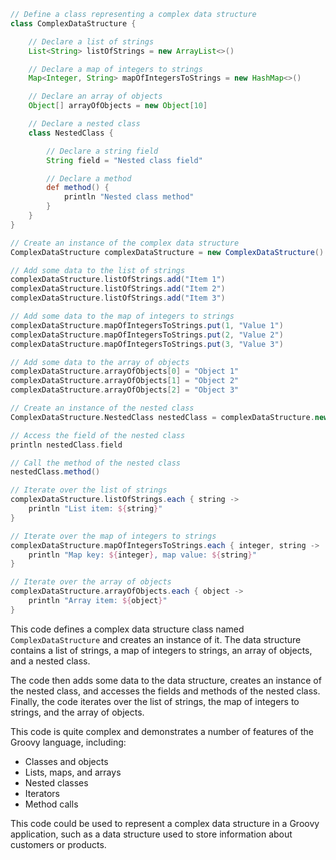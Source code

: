 ```groovy
// Define a class representing a complex data structure
class ComplexDataStructure {

    // Declare a list of strings
    List<String> listOfStrings = new ArrayList<>()

    // Declare a map of integers to strings
    Map<Integer, String> mapOfIntegersToStrings = new HashMap<>()

    // Declare an array of objects
    Object[] arrayOfObjects = new Object[10]

    // Declare a nested class
    class NestedClass {

        // Declare a string field
        String field = "Nested class field"

        // Declare a method
        def method() {
            println "Nested class method"
        }
    }
}

// Create an instance of the complex data structure
ComplexDataStructure complexDataStructure = new ComplexDataStructure()

// Add some data to the list of strings
complexDataStructure.listOfStrings.add("Item 1")
complexDataStructure.listOfStrings.add("Item 2")
complexDataStructure.listOfStrings.add("Item 3")

// Add some data to the map of integers to strings
complexDataStructure.mapOfIntegersToStrings.put(1, "Value 1")
complexDataStructure.mapOfIntegersToStrings.put(2, "Value 2")
complexDataStructure.mapOfIntegersToStrings.put(3, "Value 3")

// Add some data to the array of objects
complexDataStructure.arrayOfObjects[0] = "Object 1"
complexDataStructure.arrayOfObjects[1] = "Object 2"
complexDataStructure.arrayOfObjects[2] = "Object 3"

// Create an instance of the nested class
ComplexDataStructure.NestedClass nestedClass = complexDataStructure.new NestedClass()

// Access the field of the nested class
println nestedClass.field

// Call the method of the nested class
nestedClass.method()

// Iterate over the list of strings
complexDataStructure.listOfStrings.each { string ->
    println "List item: ${string}"
}

// Iterate over the map of integers to strings
complexDataStructure.mapOfIntegersToStrings.each { integer, string ->
    println "Map key: ${integer}, map value: ${string}"
}

// Iterate over the array of objects
complexDataStructure.arrayOfObjects.each { object ->
    println "Array item: ${object}"
}
```

This code defines a complex data structure class named `ComplexDataStructure` and creates an instance of it. The data structure contains a list of strings, a map of integers to strings, an array of objects, and a nested class.

The code then adds some data to the data structure, creates an instance of the nested class, and accesses the fields and methods of the nested class. Finally, the code iterates over the list of strings, the map of integers to strings, and the array of objects.

This code is quite complex and demonstrates a number of features of the Groovy language, including:

* Classes and objects
* Lists, maps, and arrays
* Nested classes
* Iterators
* Method calls

This code could be used to represent a complex data structure in a Groovy application, such as a data structure used to store information about customers or products.